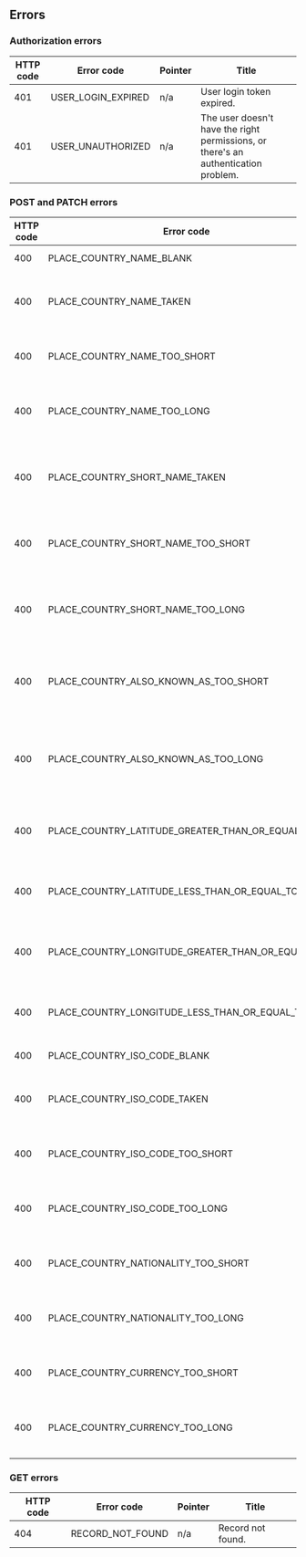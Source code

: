 ## Errors

### Authorization errors

HTTP code | Error code | Pointer | Title
--------- | ---------- | ------- | -----
401 | USER_LOGIN_EXPIRED | n/a | User login token expired.
401 | USER_UNAUTHORIZED | n/a | The user doesn't have the right permissions, or there's an authentication problem.

### POST and PATCH errors

HTTP code | Error code | Pointer | Title
--------- | ---------- | ------- | -----
400 | PLACE_COUNTRY_NAME_BLANK | name | Name is required.
400 | PLACE_COUNTRY_NAME_TAKEN | name | There's already a country with that name.
400 | PLACE_COUNTRY_NAME_TOO_SHORT | name | Name must be at least 2 characters.
400 | PLACE_COUNTRY_NAME_TOO_LONG | name | Name cannot be more than 50 characters.
400 | PLACE_COUNTRY_SHORT_NAME_TAKEN | short_name | There's already a country with that short name.
400 | PLACE_COUNTRY_SHORT_NAME_TOO_SHORT | short_name | Short name must be at least 2 characters.
400 | PLACE_COUNTRY_SHORT_NAME_TOO_LONG | short_name | Short name cannot be more than 20 characters.
400 | PLACE_COUNTRY_ALSO_KNOWN_AS_TOO_SHORT | also_known_as | Also-known-as tags must be at least 2 characters.
400 | PLACE_COUNTRY_ALSO_KNOWN_AS_TOO_LONG | also_known_as | Also-known-as tags cannot be more than 50 characters.
400 | PLACE_COUNTRY_LATITUDE_GREATER_THAN_OR_EQUAL_TO | latitude | Latitude must be between -90 and 90.
400 | PLACE_COUNTRY_LATITUDE_LESS_THAN_OR_EQUAL_TO | latitude | Latitude must be between -90 and 90.
400 | PLACE_COUNTRY_LONGITUDE_GREATER_THAN_OR_EQUAL_TO | longitude | Longitude must be between -180 and 180.
400 | PLACE_COUNTRY_LONGITUDE_LESS_THAN_OR_EQUAL_TO | longitude | Longitude must be between -180 and 180.
400 | PLACE_COUNTRY_ISO_CODE_BLANK | iso_code | ISO code is required.
400 | PLACE_COUNTRY_ISO_CODE_TAKEN | iso_code | There's already a country with that ISO code.
400 | PLACE_COUNTRY_ISO_CODE_TOO_SHORT | iso_code | ISO code must be at least 2 characters.
400 | PLACE_COUNTRY_ISO_CODE_TOO_LONG | iso_code | ISO code cannot be more than 2 characters.
400 | PLACE_COUNTRY_NATIONALITY_TOO_SHORT | nationality | Nationality must be at least 2 characters.
400 | PLACE_COUNTRY_NATIONALITY_TOO_LONG | nationality | Nationality cannot be more than 30 characters.
400 | PLACE_COUNTRY_CURRENCY_TOO_SHORT | currency | Currency must be at least 3 characters.
400 | PLACE_COUNTRY_CURRENCY_TOO_LONG | currency | Currency cannot be more than 3 characters.

### GET errors

HTTP code | Error code | Pointer | Title
--------- | ---------- | ------- | -----
404 | RECORD_NOT_FOUND | n/a | Record not found.
